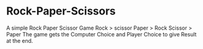 # Rock-Paper-Scissors
A simple Rock Paper Scissor Game
Rock > scissor
Paper > Rock
Scissor > Paper
The game gets the Computer Choice and Player Choice to give Result at the end.